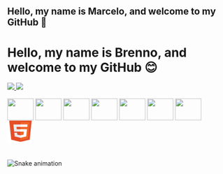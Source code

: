 ## Hello, my name is Marcelo, and welcome to my GitHub  👋

<!--
**marcelohs7/marcelohs7** is a ✨ _special_ ✨ repository because its `README.md` (this file) appears on your GitHub profile.

Here are some ideas to get you started:

- 🔭 I’m currently working on ...
- 🌱 I’m currently learning ...
- 👯 I’m looking to collaborate on ...
- 🤔 I’m looking for help with ...
- 💬 Ask me about ...
- 📫 How to reach me: ...
- 😄 Pronouns: ...
- ⚡ Fun fact: ...
-->

# Hello, my name is Brenno, and welcome to my GitHub 😊

<div align="">
  <a href="https://github.com/marcelohs7">
    <img height="145em" src="https://github-readme-stats.vercel.app/api?username=marcelohs7&count_private=true&include_all_commits=true&show_icons=true&theme=dracula&hide_border=false&show_owner=true"/>
    <img height="145em" src="https://github-readme-stats.vercel.app/api/top-langs/?username=marcelohs7&theme=dracula&hide_border=false&&layout=compact"/>
  </a>
</div>

<div style="display: inline_block"><br>
  
  <img align="center" height="50" width="60" src="https://cdn.jsdelivr.net/gh/devicons/devicon/icons/python/python-original.svg" />
          
  <img align="center" height="50" width="60" src="https://cdn.jsdelivr.net/gh/devicons/devicon/icons/mysql/mysql-original-wordmark.svg" />
 
  <img align="center" height="50" width="60" src="https://cdn.jsdelivr.net/gh/devicons/devicon/icons/amazonwebservices/amazonwebservices-original.svg" />
  
  
  <img align="center" height="50" width="60" src="https://cdn.jsdelivr.net/gh/devicons/devicon/icons/git/git-original.svg" />
  
  <img align="center" height="50" width="60" src="https://cdn.jsdelivr.net/gh/devicons/devicon/icons/linux/linux-original.svg" />
  
  <img align="center" height="50" width="60" src="https://cdn.jsdelivr.net/gh/devicons/devicon/icons/mongodb/mongodb-original.svg" />

  <img align="center" height="50" width="60" src="https://cdn.jsdelivr.net/gh/devicons/devicon/icons/r/r-original.svg" />        
          
  <img align="center" height="50" width="60" src="https://raw.githubusercontent.com/devicons/devicon/master/icons/html5/html5-original.svg">

</div>

#
<!--
[![Linkedin](https://img.shields.io/badge/LinkedIn-0077B5?style=for-the-badge&logo=linkedin&logoColor=white)](https://www.linkedin.com/in/brenno-sullivan-662372185/)
[![Instagram](https://img.shields.io/badge/Instagram-E4405F?style=for-the-badge&logo=instagram&logoColor=white)](https://www.instagram.com/brenno.varos/)
[![Twitter](https://img.shields.io/badge/Twitter-1DA1F2?style=for-the-badge&logo=twitter&logoColor=white)](https://twitter.com/marcelohs7)
[![Youtube](https://img.shields.io/badge/YouTube-FF0000?style=for-the-badge&logo=youtube&logoColor=white)](https://www.youtube.com/@varos-programacao)
-->

###

 ![Snake animation](https://github.com/marcelohs7/marcelohs7/blob/output/github-contribution-grid-snake.svg)
